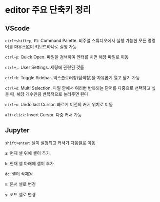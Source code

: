 # editor 주요 단축키 정리

## VScode

`ctrl+shift+p`, `F1`: Command Palette. 비주얼 스튜디오에서 실행 가능한 모든 명령어를 마우스없이 키보드하나로 실행 가능

`ctrl+p`: Quick Open. 파일을 검색하여 엔터를 치면 해당 파일로 이동

`ctrl+,`: User Settings. 세팅에 관련된 것들

`ctrl+b`: Toggle Sidebar. 익스플로러창(탐색창)을 자유롭게 열고 닫기 가능

`ctrl+d`: Multi Selection. 파일 안에서 여러번 반복되는 단어를 다중으로 선택하고 싶을 때, 해당 개수만큼 반복적으로 눌러주면 된다

`ctrl+u`: Undo last Cursor. 빠르게 이전의 커서 위치로 이동

`alt+click`: Insert Cursor. 다중 커서 가능

## Jupyter

`shift+enter`: 셀이 실행되고 커서가 다음셀로 이동

`a`: 현재 셀 위에 셀이 추가

`b`: 현재 셀 아래에 셀이 추가

`dd`: 셀이 삭제됨

`m`: 문서 셀로 변경

`y`: 코드 셀로 변경